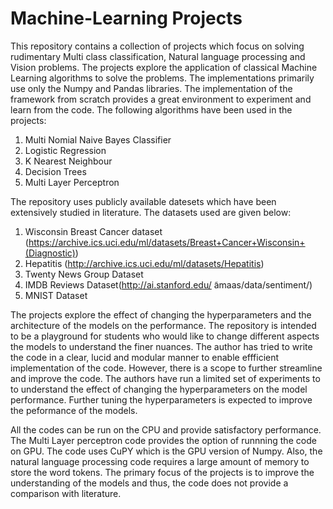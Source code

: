 # Machine-Learning Projects 

This repository contains a collection of projects which focus on solving rudimentary Multi class classification, Natural language processing and Vision problems. 
The projects explore the application of classical Machine Learning algorithms to solve the problems. The implementations primarily use only the Numpy and Pandas libraries.
The implementation of the framework from scratch provides a great environment to experiment and learn from the code. The following algorithms have been used in the projects:

1. Multi Nomial Naive Bayes Classifier 
2. Logistic Regression
3. K Nearest Neighbour
4. Decision Trees
5. Multi Layer Perceptron 

The repository uses publicly available datesets which have been extensively studied in literature. The datasets used are given below:
1. Wisconsin Breast Cancer dataset (https://archive.ics.uci.edu/ml/datasets/Breast+Cancer+Wisconsin+(Diagnostic))
2. Hepatitis (http://archive.ics.uci.edu/ml/datasets/Hepatitis)
3. Twenty News Group Dataset
4. IMDB Reviews Dataset(http://ai.stanford.edu/ ̃amaas/data/sentiment/)
5. MNIST Dataset

The projects explore the effect of changing the hyperparameters and the architecture of the models on the performance. The repository is intended to be a playground for students 
who would like to change different aspects the models to understand the finer nuances. The author has tried to write the code in a clear, lucid and modular manner to 
enable effficient implementation of the code. However, there is a scope to further streamline and improve the code. The authors have run a limited set of experiments to 
to understand the effect of changing the hyperparameters on the model performance. Further tuning the hyperparameters is expected to improve the peformance of the models.

All the codes can be run on the CPU and provide satisfactory performance. The Multi Layer perceptron code provides the option of runnning the code on GPU. The code uses 
CuPY which is the GPU version of Numpy. Also, the natural language processing code requires a large amount of memory to store the word tokens. The primary focus of the projects
is to improve the understanding of the models and thus, the code does not provide a comparison with literature.
